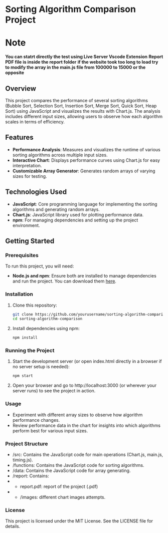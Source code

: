 # Sorting Algorithm Comparison Project

# Note

**You can statrt directly the test using Live Server Vscode Extension**
**Report PDF file is inside the report folder**
**if the website took too long to load try to modify the array in the main.js file from 100000 to 15000 or the opposite**

## Overview

This project compares the performance of several sorting algorithms (Bubble Sort, Selection Sort, Insertion Sort, Merge Sort, Quick Sort, Heap Sort) using JavaScript and visualizes the results with Chart.js. The analysis includes different input sizes, allowing users to observe how each algorithm scales in terms of efficiency.

## Features

- **Performance Analysis**: Measures and visualizes the runtime of various sorting algorithms across multiple input sizes.
- **Interactive Chart**: Displays performance curves using Chart.js for easy interpretation.
- **Customizable Array Generator**: Generates random arrays of varying sizes for testing.

## Technologies Used

- **JavaScript**: Core programming language for implementing the sorting algorithms and generating random arrays.
- **Chart.js**: JavaScript library used for plotting performance data.
- **npm**: For managing dependencies and setting up the project environment.

## Getting Started

### Prerequisites

To run this project, you will need:

- **Node.js and npm**: Ensure both are installed to manage dependencies and run the project. You can download them [here](https://nodejs.org/).

### Installation

1. Clone this repository:
   ```bash
   git clone https://github.com/yourusername/sorting-algorithm-comparison.git
   cd sorting-algorithm-comparison
   ```
2. Install dependencies using npm:

   ```bash
   npm install
   ```

### Running the Project

1. Start the development server (or open index.html directly in a browser if no server setup is needed):

   ```bash
   npm start
   ```

2. Open your browser and go to http://localhost:3000 (or wherever your server runs) to see the project in action.

### Usage

- Experiment with different array sizes to observe how algorithm performance changes.
- Review performance data in the chart for insights into which algorithms perform best for various input sizes.

### Project Structure

- /src: Contains the JavaScript code for main operations (Chart.js, main.js, timing.js).
- /functions: Contains the JavaScript code for sorting algorithms.
- /data: Contains the JavaScript code for array generating.
- /report: Contains:
- - report.pdf: report of the project (.pdf)
- - /images: different chart images attempts.

### License

This project is licensed under the MIT License. See the LICENSE file for details.
